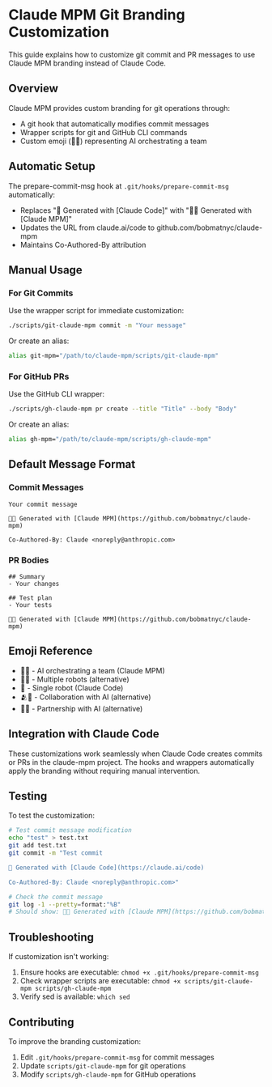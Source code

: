 # Claude MPM Git Branding Customization

This guide explains how to customize git commit and PR messages to use Claude MPM branding instead of Claude Code.

## Overview

Claude MPM provides custom branding for git operations through:
- A git hook that automatically modifies commit messages
- Wrapper scripts for git and GitHub CLI commands
- Custom emoji (🤖👥) representing AI orchestrating a team

## Automatic Setup

The prepare-commit-msg hook at `.git/hooks/prepare-commit-msg` automatically:
- Replaces "🤖 Generated with [Claude Code]" with "🤖👥 Generated with [Claude MPM]"
- Updates the URL from claude.ai/code to github.com/bobmatnyc/claude-mpm
- Maintains Co-Authored-By attribution

## Manual Usage

### For Git Commits

Use the wrapper script for immediate customization:
```bash
./scripts/git-claude-mpm commit -m "Your message"
```

Or create an alias:
```bash
alias git-mpm="/path/to/claude-mpm/scripts/git-claude-mpm"
```

### For GitHub PRs

Use the GitHub CLI wrapper:
```bash
./scripts/gh-claude-mpm pr create --title "Title" --body "Body"
```

Or create an alias:
```bash
alias gh-mpm="/path/to/claude-mpm/scripts/gh-claude-mpm"
```

## Default Message Format

### Commit Messages
```
Your commit message

🤖👥 Generated with [Claude MPM](https://github.com/bobmatnyc/claude-mpm)

Co-Authored-By: Claude <noreply@anthropic.com>
```

### PR Bodies
```
## Summary
- Your changes

## Test plan
- Your tests

🤖👥 Generated with [Claude MPM](https://github.com/bobmatnyc/claude-mpm)
```

## Emoji Reference

- 🤖👥 - AI orchestrating a team (Claude MPM)
- 🤖🤖 - Multiple robots (alternative)
- 🤖 - Single robot (Claude Code)
- 🫂🤖 - Collaboration with AI (alternative)
- 🤝🤖 - Partnership with AI (alternative)

## Integration with Claude Code

These customizations work seamlessly when Claude Code creates commits or PRs in the claude-mpm project. The hooks and wrappers automatically apply the branding without requiring manual intervention.

## Testing

To test the customization:
```bash
# Test commit message modification
echo "test" > test.txt
git add test.txt
git commit -m "Test commit

🤖 Generated with [Claude Code](https://claude.ai/code)

Co-Authored-By: Claude <noreply@anthropic.com>"

# Check the commit message
git log -1 --pretty=format:"%B"
# Should show: 🤖👥 Generated with [Claude MPM](https://github.com/bobmatnyc/claude-mpm)
```

## Troubleshooting

If customization isn't working:
1. Ensure hooks are executable: `chmod +x .git/hooks/prepare-commit-msg`
2. Check wrapper scripts are executable: `chmod +x scripts/git-claude-mpm scripts/gh-claude-mpm`
3. Verify sed is available: `which sed`

## Contributing

To improve the branding customization:
1. Edit `.git/hooks/prepare-commit-msg` for commit messages
2. Update `scripts/git-claude-mpm` for git operations
3. Modify `scripts/gh-claude-mpm` for GitHub operations